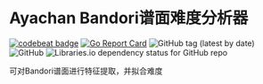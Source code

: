 # Ayachan Bandori谱面难度分析器

[![codebeat badge](https://codebeat.co/badges/3482bd1e-45d7-4e83-af70-3f1ccb874fcd)](https://codebeat.co/projects/github-com-6qhtsk-ayachan-development)
[![Go Report Card](https://goreportcard.com/badge/github.com/6QHTSK/ayachan)](https://goreportcard.com/report/github.com/6QHTSK/ayachan)
![GitHub tag (latest by date)](https://img.shields.io/github/v/tag/6QHTSK/ayachan)
![GitHub](https://img.shields.io/github/license/6QHTSK/ayachan)
![Libraries.io dependency status for GitHub repo](https://img.shields.io/librariesio/github/6QHTSK/ayachan)

可对Bandori谱面进行特征提取，并拟合难度